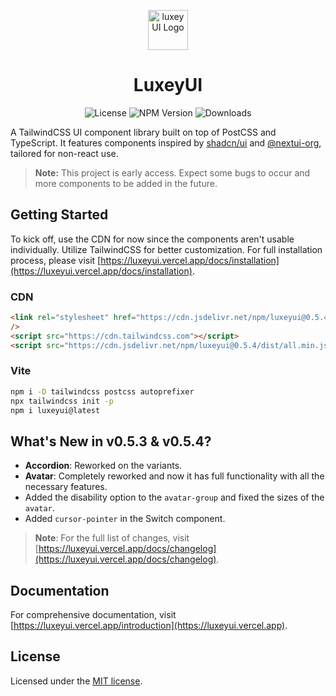 <p align="center">
    <img src="https://luxeyui.vercel.app/logo.png" alt="luxeyUI Logo" width="64" />
    <h1 align="center">LuxeyUI</h1>
</p>
<p align="center">
    <img src="https://img.shields.io/npm/l/luxeyui?style=flat" alt="License" />
    <img src="https://img.shields.io/npm/v/luxeyui?style=flat&logo=npm&label=version&color=lincolngreen" alt="NPM Version" />
    <img src="https://img.shields.io/badge/downloads-2.5k+-malachite" alt="Downloads" />
</p>

A TailwindCSS UI component library built on top of PostCSS and TypeScript. It features components inspired by [shadcn/ui](https://ui.shadcn.com) and [@nextui-org](https://nextui.org), tailored for non-react use.

> **Note:** This project is early access. Expect some bugs to occur and more components to be added in the future.

## Getting Started

To kick off, use the CDN for now since the components aren't usable individually. Utilize TailwindCSS for better customization. For full installation process, please visit [https://luxeyui.vercel.app/docs/installation](https://luxeyui.vercel.app/docs/installation).

### CDN

```html
<link rel="stylesheet" href="https://cdn.jsdelivr.net/npm/luxeyui@0.5.4/dist/all.min.css"
/>
<script src="https://cdn.tailwindcss.com"></script>
<script src="https://cdn.jsdelivr.net/npm/luxeyui@0.5.4/dist/all.min.js" defer></script>
```

### Vite

```bash
npm i -D tailwindcss postcss autoprefixer
npx tailwindcss init -p
npm i luxeyui@latest
```

## What's New in v0.5.3 & v0.5.4?

-   **Accordion**: Reworked on the variants.
-   **Avatar**: Completely reworked and now it has full functionality with all the necessary features.
-   Added the disability option to the `avatar-group` and fixed the sizes of the `avatar`.
-   Added `cursor-pointer` in the Switch component.

> **Note**: For the full list of changes, visit [https://luxeyui.vercel.app/docs/changelog](https://luxeyui.vercel.app/docs/changelog).

## Documentation

For comprehensive documentation, visit
[https://luxeyui.vercel.app/introduction](https://luxeyui.vercel.app).

## License

Licensed under the [MIT license](https://choosealicense.com/licenses/mit/).
